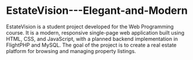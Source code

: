 # EstateVision---Elegant-and-Modern
EstateVision is a student project developed for the Web Programming course. It is a modern, responsive single-page web application built using HTML, CSS, and JavaScript, with a planned backend implementation in FlightPHP and MySQL. The goal of the project is to create a real estate platform for browsing and managing property listings.
